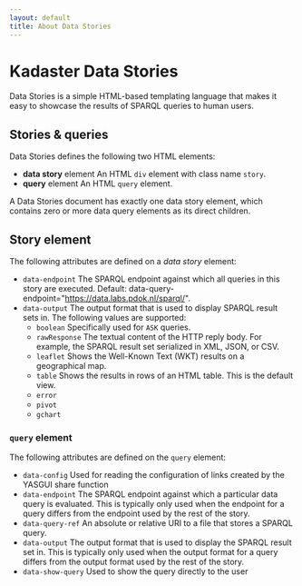 ```yaml
---
layout: default
title: About Data Stories
---
```


# Kadaster Data Stories

Data Stories is a simple HTML-based templating language that makes it
easy to showcase the results of SPARQL queries to human users.

## Stories & queries

Data Stories defines the following two HTML elements:
  * **data story** element
    An HTML `div` element with class name `story`.
  * **query** element
    An HTML `query` element.

A Data Stories document has exactly one data story element, which
contains zero or more data query elements as its direct children.

## Story element

The following attributes are defined on a *data story* element:
  * `data-endpoint`
    The SPARQL endpoint against which all queries in this story are
    executed. Default: data-query-endpoint="https://data.labs.pdok.nl/sparql/".
  * `data-output`
    The output format that is used to display SPARQL result sets in.
    The following values are supported:
    * `boolean`
      Specifically used for `ASK` queries.
    * `rawResponse`
      The textual content of the HTTP reply body.  For example, the
      SPARQL result set serialized in XML, JSON, or CSV.
    * `leaflet`
      Shows the Well-Known Text (WKT) results on a geographical map.
    * `table`
      Shows the results in rows of an HTML table.  This is the default
      view.
    * `error`
    * `pivot`
    * `gchart`

### `query` element

The following attributes are defined on the `query` element:
  * `data-config`
    Used for reading the configuration of links created by the YASGUI share function
  * `data-endpoint`
    The SPARQL endpoint against which a particular data query is
    evaluated.  This is typically only used when the endpoint for a
    query differs from the endpoint used by the rest of the story.
  * `data-query-ref`
    An absolute or relative URI to a file that stores a SPARQL query.
  * `data-output`
    The output format that is used to display the SPARQL result set
    in. This is typically only used when the output format for a
    query differs from the output format used by the rest of the story.
  * `data-show-query`
    Used to show the query directly to the user

